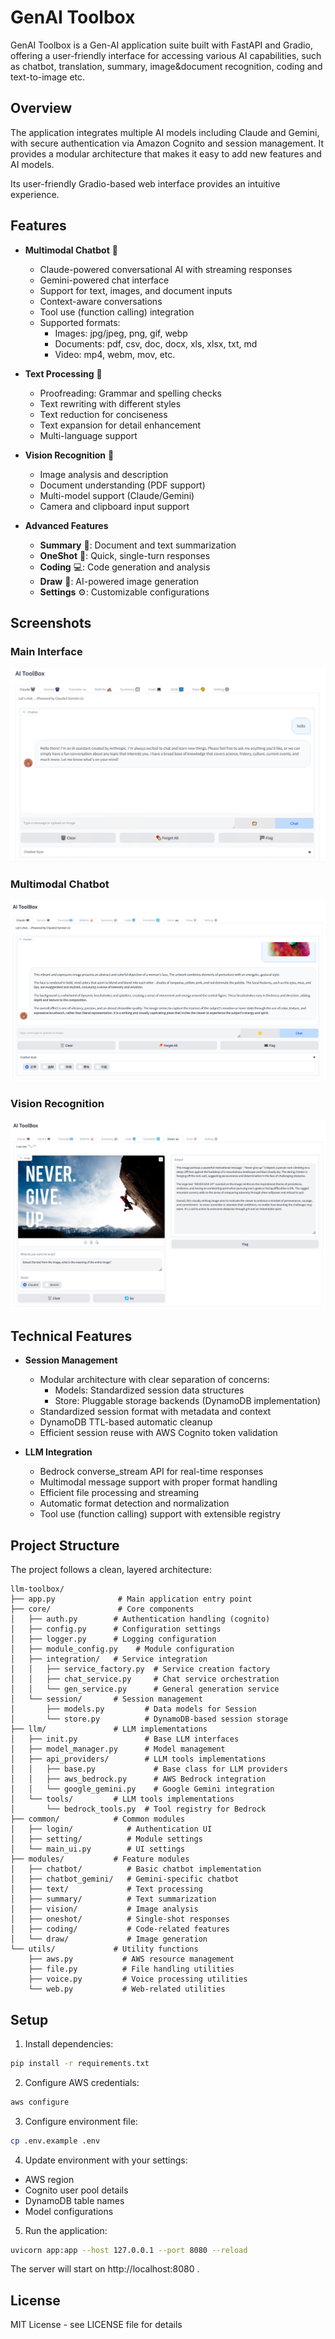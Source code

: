 # GenAI Toolbox

GenAI Toolbox is a Gen-AI application suite built with FastAPI and Gradio, offering a user-friendly interface for accessing various AI capabilities, such as chatbot, translation, summary, image&document recognition, coding and text-to-image etc.

## Overview
The application integrates multiple AI models including Claude and Gemini, with secure authentication via Amazon Cognito and session management. 
It provides a modular architecture that makes it easy to add new features and AI models.

Its user-friendly Gradio-based web interface provides an intuitive experience.

## Features

* **Multimodal Chatbot** 🤖
  - Claude-powered conversational AI with streaming responses
  - Gemini-powered chat interface
  - Support for text, images, and document inputs
  - Context-aware conversations
  - Tool use (function calling) integration
  - Supported formats:
    * Images: jpg/jpeg, png, gif, webp
    * Documents: pdf, csv, doc, docx, xls, xlsx, txt, md
    * Video: mp4, webm, mov, etc.

* **Text Processing** 📝
  - Proofreading: Grammar and spelling checks
  - Text rewriting with different styles
  - Text reduction for conciseness
  - Text expansion for detail enhancement
  - Multi-language support

* **Vision Recognition** 👀
  - Image analysis and description
  - Document understanding (PDF support)
  - Multi-model support (Claude/Gemini)
  - Camera and clipboard input support

* **Advanced Features**
  - **Summary** 📰: Document and text summarization
  - **OneShot** 🎯: Quick, single-turn responses
  - **Coding** 💻: Code generation and analysis
  - **Draw** 🎨: AI-powered image generation
  - **Settings** ⚙️: Customizable configurations

## Screenshots

### Main Interface
![GenAI Toolbox](/assets/screenshot.png "Web UI")

### Multimodal Chatbot
![GenAI Toolbox](/assets/screenshot_chatbot.png "Multimodal Chatbot")

### Vision Recognition
![GenAI Toolbox](/assets/screenshot_vision.png "Vision Recognition")

## Technical Features

* **Session Management**
  - Modular architecture with clear separation of concerns:
    * Models: Standardized session data structures
    * Store: Pluggable storage backends (DynamoDB implementation)
  - Standardized session format with metadata and context
  - DynamoDB TTL-based automatic cleanup
  - Efficient session reuse with AWS Cognito token validation

* **LLM Integration**
  - Bedrock converse_stream API for real-time responses
  - Multimodal message support with proper format handling
  - Efficient file processing and streaming
  - Automatic format detection and normalization
  - Tool use (function calling) support with extensible registry

## Project Structure

The project follows a clean, layered architecture:

```
llm-toolbox/
├── app.py              # Main application entry point
├── core/               # Core components
│   ├── auth.py        # Authentication handling (cognito)
│   ├── config.py      # Configuration settings
│   ├── logger.py      # Logging configuration
│   ├── module_config.py    # Module configuration
│   ├── integration/   # Service integration
│   │   ├── service_factory.py  # Service creation factory
│   │   ├── chat_service.py     # Chat service orchestration
│   │   └── gen_service.py      # General generation service
│   └── session/       # Session management
│       ├── models.py         # Data models for Session
│       └── store.py          # DynamoDB-based session storage
├── llm/               # LLM implementations
│   ├── init.py               # Base LLM interfaces
│   ├── model_manager.py      # Model management
│   ├── api_providers/        # LLM tools implementations
│   │   ├── base.py             # Base class for LLM providers
│   │   ├── aws_bedrock.py      # AWS Bedrock integration
│   │   └── google_gemini.py    # Google Gemini integration
│   └── tools/         # LLM tools implementations
│       └── bedrock_tools.py  # Tool registry for Bedrock
├── common/            # Common modules
│   ├── login/            # Authentication UI
│   ├── setting/          # Module settings
│   └── main_ui.py        # UI settings
├── modules/           # Feature modules
│   ├── chatbot/          # Basic chatbot implementation
│   ├── chatbot_gemini/   # Gemini-specific chatbot
│   ├── text/             # Text processing
│   ├── summary/          # Text summarization
│   ├── vision/           # Image analysis
│   ├── oneshot/          # Single-shot responses
│   ├── coding/           # Code-related features
│   └── draw/             # Image generation
└── utils/             # Utility functions
    ├── aws.py           # AWS resource management
    ├── file.py          # File handling utilities
    ├── voice.py         # Voice processing utilities
    └── web.py           # Web-related utilities
```

## Setup

1. Install dependencies:
```bash
pip install -r requirements.txt
```

2. Configure AWS credentials:
```bash
aws configure
```

3. Configure environment file:
```bash
cp .env.example .env
```

4. Update environment with your settings:
- AWS region
- Cognito user pool details
- DynamoDB table names
- Model configurations

5. Run the application:

```bash
uvicorn app:app --host 127.0.0.1 --port 8080 --reload 
```

The server will start on http://localhost:8080 .


## License

MIT License - see LICENSE file for details
